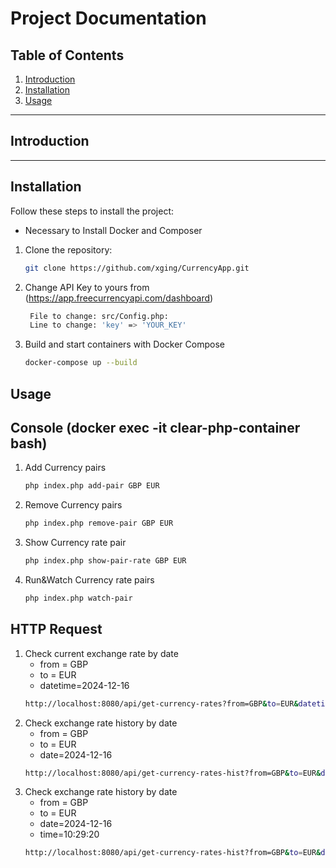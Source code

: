 
# Project Documentation

## Table of Contents
1. [Introduction](#introduction)
2. [Installation](#installation)
3. [Usage](#usage)

---

## Introduction

---

## Installation
Follow these steps to install the project:
- Necessary to Install Docker and Composer
1. Clone the repository:
   ```bash
   git clone https://github.com/xging/CurrencyApp.git
2. Change API Key to yours from (https://app.freecurrencyapi.com/dashboard) 
   ```bash
    File to change: src/Config.php:
    Line to change: 'key' => 'YOUR_KEY'
3. Build and start containers with Docker Compose
   ```bash
   docker-compose up --build
   
## Usage
## Console (docker exec -it clear-php-container bash)

1. Add Currency pairs
   ```bash
   php index.php add-pair GBP EUR
2. Remove Currency pairs
   ```bash
   php index.php remove-pair GBP EUR
3. Show Currency rate pair
   ```bash
   php index.php show-pair-rate GBP EUR 
4. Run&Watch Currency rate pairs
   ```bash
   php index.php watch-pair

## HTTP Request
1. Check current exchange rate by date
   - from = GBP
   - to = EUR
   - datetime=2024-12-16
   ```bash
   http://localhost:8080/api/get-currency-rates?from=GBP&to=EUR&datetime=2024-12-16

2. Check exchange rate history by date
   - from = GBP
   - to = EUR
   - date=2024-12-16
   ```bash
   http://localhost:8080/api/get-currency-rates-hist?from=GBP&to=EUR&date=2024-12-16

3. Check exchange rate history by date
   - from = GBP
   - to = EUR
   - date=2024-12-16
   - time=10:29:20
   ```bash
   http://localhost:8080/api/get-currency-rates-hist?from=GBP&to=EUR&date=2024-12-16&time=10:29:20
